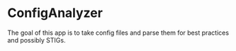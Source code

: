 # ConfigAnalyzer

The goal of this app is to take config files and parse them for best practices and possibly STIGs.